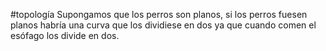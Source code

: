 #topología 
Supongamos que los perros son planos, si los perros fuesen planos habría una curva que los dividiese en dos ya que cuando comen el esófago los divide en dos.